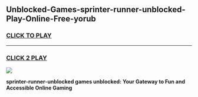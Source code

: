 
## Unblocked-Games-sprinter-runner-unblocked-Play-Online-Free-yorub
<h3>
<a href="https://premium76.site?title=sprinter-runner-unblocked&ref=26A">CLICK TO PLAY</a></h3>
<hr>

<h3>
<a href="https://premium76.site?title=sprinter-runner-unblocked&ref=26A">CLICK 2 PLAY</a>
  
</h3>

<a href="https://premium76.site?title=sprinter-runner-unblocked&ref=26A"><img src="https://clearcache.store/games.png"></a>


**sprinter-runner-unblocked games unblocked: Your Gateway to Fun and Accessible Online Gaming**
